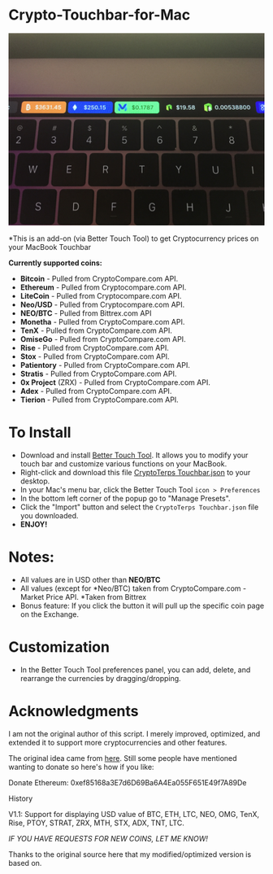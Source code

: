 # Crypto-Touchbar-for-Mac

![screenshot](https://github.com/CryptoTerps/Crypto-Touchbar-for-Mac/blob/master/IMG_3452.JPG)

*This is an add-on (via Better Touch Tool) to get Cryptocurrency prices on your MacBook Touchbar


**Currently supported coins:**

- **Bitcoin** - Pulled from CryptoCompare.com API.
- **Ethereum** - Pulled from Cryptocompare.com API.
- **LiteCoin** - Pulled from Cryptocompare.com API.
- **Neo/USD** - Pulled from Cryptocompare.com API.
- **NEO/BTC** - Pulled from Bittrex.com API
- **Monetha** - Pulled from CryptoCompare.com API.
- **TenX** - Pulled from CryptoCompare.com API. 
- **OmiseGo** - Pulled from CryptoCompare.com API. 
- **Rise** - Pulled from CryptoCompare.com API.
- **Stox** - Pulled from CryptoCompare.com API.
- **Patientory** - Pulled from CryptoCompare.com API.
- **Stratis** - Pulled from CryptoCompare.com API.
- **0x Project** (ZRX) - Pulled from CryptoCompare.com API.
- **Adex** - Pulled from CryptoCompare.com API.
- **Tierion** - Pulled from CryptoCompare.com API. 

# To Install

- Download and install [Better Touch Tool](https://www.boastr.net/downloads/). It allows you to modify your touch bar and customize various functions on your MacBook. 
- Right-click and download this file [CryptoTerps Touchbar.json](https://github.com/CryptoTerps/Crypto-Touchbar-for-Mac/blob/master/CryptoTerps%20TouchBar.json.zip) to your desktop.
- In your Mac's menu bar, click the Better Touch Tool `icon > Preferences`
- In the bottom left corner of the popup go to "Manage Presets".
- Click the "Import" button and select the `CryptoTerps Touchbar.json` file you downloaded. 
- **ENJOY!**


# Notes:

- All values are in USD other than **NEO/BTC**
- All values (except for *Neo/BTC) taken from CryptoCompare.com - Market Price API. 
*Taken from Bittrex
- Bonus feature: If you click the button it will pull up the specific coin page on the Exchange.


# Customization

- In the Better Touch Tool preferences panel, you can add, delete, and rearrange the currencies by dragging/dropping.

# Acknowledgments

I am not the original author of this script. I merely improved, optimized, and extended it to support more cryptocurrencies and other features. 

The original idea came from [here](https://steemit.com/neo/@awesomemo/get-the-latest-price-of-neo-on-your-macbook-touchbar). Still some people have mentioned wanting to donate so here's how if you like:

Donate Ethereum: 0xef85168a3E7d6D69Ba6A4Ea055F651E49f7A89De

History

V1.1: Support for displaying USD value of BTC, ETH, LTC, NEO, OMG, TenX, Rise, PTOY, STRAT, ZRX, MTH, STX, ADX, TNT, LTC.

*IF YOU HAVE REQUESTS FOR NEW COINS, LET ME KNOW!* 

Thanks to the original source here that my modified/optimized version is based on.
